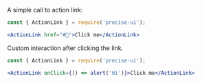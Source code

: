 A simple call to action link:

```jsx
const { ActionLink } = require('precise-ui');

<ActionLink href="#🍕">Click me</ActionLink>
```

Custom interaction after clicking the link.

```jsx
const { ActionLink } = require('precise-ui');

<ActionLink onClick={() => alert('Hi')}>Click me</ActionLink>
```
